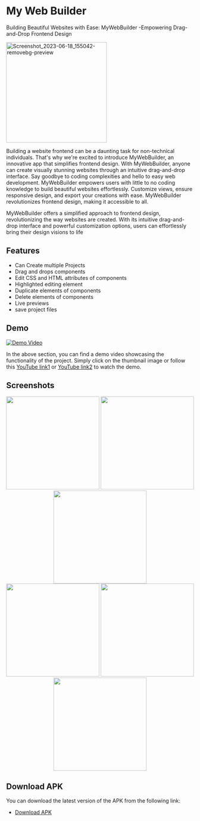 
# My Web Builder

Building Beautiful Websites with Ease: MyWebBuilder -Empowering Drag-and-Drop Frontend Design

<img width="270" alt="Screenshot_2023-06-18_155042-removebg-preview" src="https://github.com/akashdnb/MyWebBuilder/assets/85953406/da68e6ff-4cbf-4a46-a91b-9fdcd6c4aba6">


Building a website frontend can be a daunting task for
non-technical individuals. That's why we're excited to
introduce MyWebBuilder, an innovative app that
simplifies frontend design. With MyWebBuilder, anyone
can create visually stunning websites through an
intuitive drag-and-drop interface. Say goodbye to
coding complexities and hello to easy web
development. MyWebBuilder empowers users with
little to no coding knowledge to build beautiful
websites effortlessly. Customize views, ensure
responsive design, and export your creations with ease.
MyWebBuilder revolutionizes frontend design, making
it accessible to all.

MyWebBuilder offers a simplified
approach to frontend design,
revolutionizing the way websites
are created. With its intuitive
drag-and-drop interface and
powerful customization options,
users can effortlessly bring their
design visions to life


## Features

- Can Create multiple Projects
- Drag and drops components
- Edit CSS and HTML attributes of components
- Highlighted editing element
- Duplicate elements of components
- Delete elements of components
- Live previews
- save project files

  
## Demo

[![Demo Video](https://img.youtube.com/vi/ggyAJo_8IpM/maxresdefault.jpg)](https://youtu.be/ggyAJo_8IpM)

In the above section, you can find a demo video showcasing the functionality of the project. Simply click on the thumbnail image or follow this [YouTube link1](https://youtu.be/ggyAJo_8IpM) or [YouTube link2](https://youtu.be/ImLCGJPAYqw) to watch the demo.



## Screenshots

<div align="center">
    <img src="https://github.com/akashdnb/MyWebBuilder/assets/85953406/7c82b8e6-6714-462d-b38c-2db916e02d47" width="250" />
    <img src="https://github.com/akashdnb/MyWebBuilder/assets/85953406/6c4b9921-aea9-4bf7-a77d-4229785ae29b" width="250" />
    <img src="https://github.com/akashdnb/MyWebBuilder/assets/85953406/63b48554-2624-49e6-814b-3db211159c94" width="250" />
    <br />
    <img src="https://github.com/akashdnb/MyWebBuilder/assets/85953406/a7ebc4a9-33d2-45b1-b92e-f55b47e7d5ae" width="250" />
    <img src="https://github.com/akashdnb/MyWebBuilder/assets/85953406/04c7f20c-643d-41c3-85ce-c9732d41c545" width="250" />
   <img src="https://github.com/akashdnb/MyWebBuilder/assets/85953406/dc160413-debd-42a3-9e65-ec6167ffc3ef" width="250" />
</div>

## Download APK

You can download the latest version of the APK from the following link:

- [Download APK](https://drive.google.com/file/d/13AmRYsME1cxSFF8lQcg-iPA2LlqoVvNw/view?usp=sharing)




